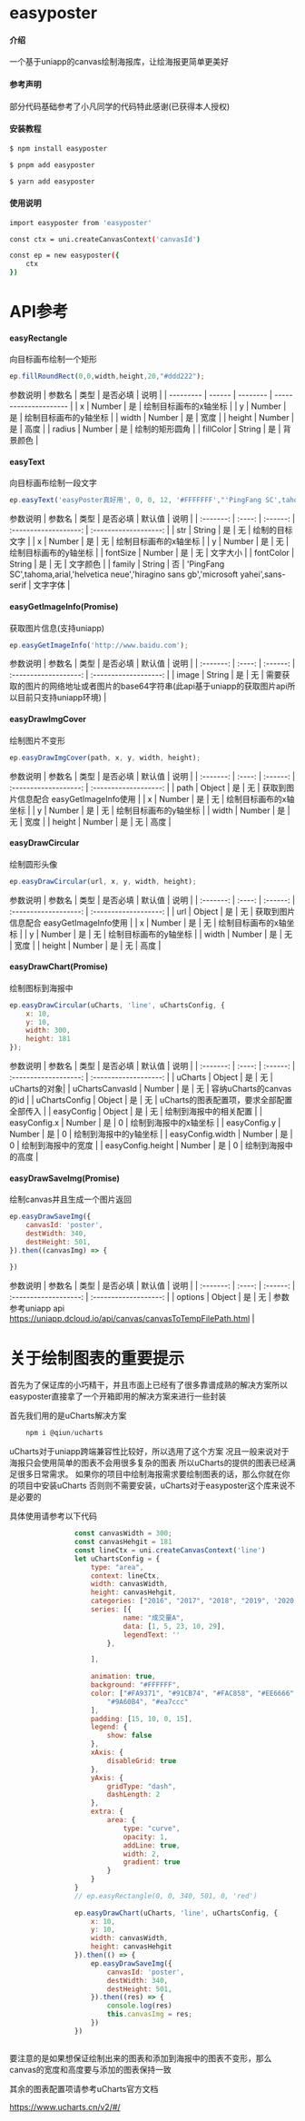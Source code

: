 

# easyposter

#### 介绍
一个基于uniapp的canvas绘制海报库，让绘海报更简单更美好

#### 参考声明
部分代码基础参考了小凡同学的代码特此感谢(已获得本人授权)

#### 安装教程

```bash
$ npm install easyposter
```
```bash
$ pnpm add easyposter
```
```bash
$ yarn add easyposter
```
#### 使用说明
```bash
import easyposter from 'easyposter'

const ctx = uni.createCanvasContext('canvasId')

const ep = new easyposter({
    ctx
})
```

# API参考

#### easyRectangle

向目标画布绘制一个矩形

```javascript
ep.fillRoundRect(0,0,width,height,20,"#ddd222");
```
参数说明
| 参数名    | 类型   | 是否必填 | 说明                  |
| --------- | ------ | -------- | --------------------- |
| x         | Number | 是       | 绘制目标画布的x轴坐标 |
| y         | Number | 是       | 绘制目标画布的y轴坐标 |
| width     | Number | 是       | 宽度                  |
| height    | Number | 是       | 高度                  |
| radius    | Number | 是       | 绘制的矩形圆角        |
| fillColor | String | 是       | 背景颜色              |

#### easyText

向目标画布绘制一段文字

```javascript
ep.easyText('easyPoster真好用', 0, 0, 12, '#FFFFFFF',"'PingFang SC',tahoma,arial,'helvetica neue'");
```
参数说明
| 参数名    | 类型   | 是否必填 | 默认值 | 说明                  |
| :-------: | :----: | :------: | :-------------------: | :-------------------: |
| str         | String | 是       | 无      | 绘制的目标文字 |
| x        | Number | 是       | 无      | 绘制目标画布的x轴坐标 |
| y     | Number | 是       | 无    | 绘制目标画布的y轴坐标      |
| fontSize | Number | 是       | 无    | 文字大小            |
| fontColor | String | 是       | 无    | 文字颜色    |
| family | String | 否       | 'PingFang SC',tahoma,arial,'helvetica neue','hiragino sans gb','microsoft yahei',sans-serif | 文字字体            |

#### easyGetImageInfo(Promise)

获取图片信息(支持uniapp)

```javascript
ep.easyGetImageInfo('http://www.baidu.com');
```

参数说明
| 参数名    | 类型   | 是否必填 | 默认值 | 说明                  |
| :-------: | :----: | :------: | :-------------------: | :-------------------: |
| image      | String | 是       | 无      | 需要获取的图片的网络地址或者图片的base64字符串(此api基于uniapp的获取图片api所以目前只支持uniapp环境) |

#### easyDrawImgCover

绘制图片不变形

```javascript
ep.easyDrawImgCover(path, x, y, width, height);
```

参数说明
| 参数名    | 类型   | 是否必填 | 默认值 | 说明                  |
| :-------: | :----: | :------: | :-------------------: | :-------------------: |
| path      | Object | 是       | 无      | 获取到图片信息配合 easyGetImageInfo使用 |
| x        | Number | 是       | 无      | 绘制目标画布的x轴坐标 |
| y     | Number | 是       | 无    | 绘制目标画布的y轴坐标      |
| width     | Number | 是   | 无   | 宽度                  |
| height    | Number | 是    |  无 | 高度                  |

#### easyDrawCircular

绘制圆形头像

```javascript
ep.easyDrawCircular(url, x, y, width, height);
```

参数说明
| 参数名    | 类型   | 是否必填 | 默认值 | 说明                  |
| :-------: | :----: | :------: | :-------------------: | :-------------------: |
| url      | Object | 是       | 无      | 获取到图片信息配合 easyGetImageInfo使用 |
| x        | Number | 是       | 无      | 绘制目标画布的x轴坐标 |
| y     | Number | 是       | 无    | 绘制目标画布的y轴坐标      |
| width     | Number | 是   | 无   | 宽度                  |
| height    | Number | 是    |  无 | 高度                  |

#### easyDrawChart(Promise)

绘制图标到海报中

```javascript
ep.easyDrawCircular(uCharts, 'line', uChartsConfig, {
    x: 10,
    y: 10,
    width: 300,
    height: 181
});
```

参数说明
| 参数名    | 类型   | 是否必填 | 默认值 | 说明                  |
| :-------: | :----: | :------: | :-------------------: | :-------------------: |
| uCharts      | Object | 是       | 无      | uCharts的对象|
| uChartsCanvasId        | Number | 是       | 无      | 容纳uCharts的canvas的id |
| uChartsConfig     | Object | 是       | 无    | uCharts的图表配置项，要求全部配置全部传入      |
| easyConfig     | Object | 是   | 无   | 绘制到海报中的相关配置               |
| easyConfig.x    | Number | 是    |  0 | 绘制到海报中的x轴坐标             |
| easyConfig.y    | Number | 是    |  0 | 绘制到海报中的y轴坐标             |
| easyConfig.width    | Number | 是    |  0 | 绘制到海报中的宽度             |
| easyConfig.height    | Number | 是    |  0 | 绘制到海报中的高度            |


#### easyDrawSaveImg(Promise)

绘制canvas并且生成一个图片返回

```javascript
ep.easyDrawSaveImg({
    canvasId: 'poster',
    destWidth: 340,
    destHeight: 501,
}).then((canvasImg) => {
    
})
```

参数说明
| 参数名    | 类型   | 是否必填 | 默认值 | 说明                  |
| :-------: | :----: | :------: | :-------------------: | :-------------------: |
| options      | Object | 是       | 无      | 参数参考uniapp api https://uniapp.dcloud.io/api/canvas/canvasToTempFilePath.html |


# 关于绘制图表的重要提示

首先为了保证库的小巧精干，并且市面上已经有了很多靠谱成熟的解决方案所以easyposter直接拿了一个开箱即用的解决方案来进行一些封装


首先我们用的是uCharts解决方案

```javascript
    npm i @qiun/ucharts
```

uCharts对于uniapp跨端兼容性比较好，所以选用了这个方案
况且一般来说对于海报只会使用简单的图表不会用很多复杂的图表
所以uCharts的提供的图表已经满足很多日常需求。
如果你的项目中绘制海报需求要绘制图表的话，那么你就在你的项目中安装uCharts
否则则不需要安装，uCharts对于easyposter这个库来说不是必要的

具体使用请参考以下代码
```javascript
                const canvasWidth = 300;
                const canvasHehgit = 181
				const lineCtx = uni.createCanvasContext('line')
				let uChartsConfig = {
					type: "area",
					context: lineCtx,
					width: canvasWidth,
					height: canvasHehgit,
					categories: ["2016", "2017", "2018", "2019", '2020'],
					series: [{
							name: "成交量A",
							data: [1, 5, 23, 10, 29],
							legendText: ''
						},

					],
					
					animation: true,
					background: "#FFFFFF",
					color: ["#FA9371", "#91CB74", "#FAC858", "#EE6666", "#73C0DE", "#3CA272", "#FC8452",
						"#9A60B4", "#ea7ccc"
					],
					padding: [15, 10, 0, 15],
					legend: {
						show: false
					},
					xAxis: {
						disableGrid: true
					},
					yAxis: {
						gridType: "dash",
						dashLength: 2
					},
					extra: {
						area: {
							type: "curve",
							opacity: 1,
							addLine: true,
							width: 2,
							gradient: true
						}
					}
				}
				// ep.easyRectangle(0, 0, 340, 501, 0, 'red')
				
				ep.easyDrawChart(uCharts, 'line', uChartsConfig, {
					x: 10,
					y: 10,
					width: canvasWidth,
					height: canvasHehgit
				}).then(() => {
                    ep.easyDrawSaveImg({
                        canvasId: 'poster',
                        destWidth: 340,
                        destHeight: 501,
                    }).then((res) => {
                        console.log(res)
                        this.canvasImg = res;
                    })
				})
    
```

要注意的是如果想保证绘制出来的图表和添加到海报中的图表不变形，那么canvas的宽度和高度要与添加的图表保持一致

其余的图表配置项请参考uCharts官方文档

https://www.ucharts.cn/v2/#/


